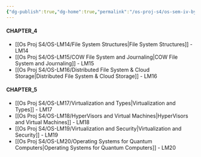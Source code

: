 ```yaml
---
{"dg-publish":true,"dg-home":true,"permalink":"/os-proj-s4/os-sem-iv-by-abdul-rahman/","tags":["gardenEntry"],"dgPassFrontmatter":true}
---
```


#### CHAPTER_4
- [[Os Proj S4/OS-LM14/File System Structures\|File System Structures]] - LM14
- [[Os Proj S4/OS-LM15/COW File System and Journaling\|COW File System and Journaling]] - LM15
- [[Os Proj S4/OS-LM16/Distributed File System & Cloud Storage\|Distributed File System & Cloud Storage]] - LM16
#### CHAPTER_5
- [[Os Proj S4/OS-LM17/Virtualization and Types\|Virtualization and Types]] - LM17
- [[Os Proj S4/OS-LM18/HyperVisors and Virtual Machines\|HyperVisors and Virtual Machines]] - LM18
- [[Os Proj S4/OS-LM19/Virtualization and Security\|Virtualization and Security]] - LM19
- [[Os Proj S4/OS-LM20/Operating Systems for Quantum Computers\|Operating Systems for Quantum Computers]] - LM20